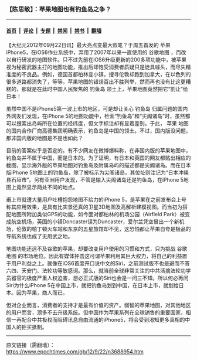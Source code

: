 ### 【陈思敏】：苹果地图也有钓鱼岛之争？

---

#### [首页](../../../..?n3688954) &nbsp;|&nbsp; [评论](../../../../../epoch-comment?n3688954) &nbsp;|&nbsp; [专题](../../../../../epoch-special?n3688954) &nbsp;|&nbsp; [禁闻](../../../../../epoch-news?n3688954) &nbsp;|&nbsp; [禁书](../../../../../books?n3688954) &nbsp;|&nbsp; [翻墙](https://github.com/gfw-breaker/nogfw/blob/master/README.md?n3688954)


<div class="post_content" id="artbody" itemprop="articleBody">
 <!-- article content begin -->
 <p>
  【大纪元2012年09月22日讯】最大亮点变最大败笔？于周五首发的
  <ok href="https://www.epochtimes.com/gb/tag/%E8%8B%B9%E6%9E%9C.html">
   苹果
  </ok>
  iPhone5，在iOS6作业系统中，弃用了2007年以来一直使用的
  <ok href="https://www.epochtimes.com/gb/tag/%E8%B0%B7%E6%AD%8C%E5%9C%B0%E5%9B%BE.html">
   谷歌地图
  </ok>
  ，而改以自行研发的地图软件。只不过先前在iOS6升级更新的200多项功能中，被苹果视为秘密武器主打的地图功能，推出后却饱受消费者质疑只是徒具噱头，而尽失精准度的不良品。例如，德国首都柏林变小镇，搜寻伦敦却跑到加拿大，在以色列的很多道路都消失了，等等。苹果地图的错误百出不胜列举，然而再也没有比这更糟糕的，那就是在此时中国人民聚焦的
  <ok href="https://www.epochtimes.com/gb/tag/%E9%92%93%E9%B1%BC%E5%B2%9B.html">
   钓鱼岛
  </ok>
  领土上，苹果地图竟然把它“割让”给日本！
 </p>
 <p>
  虽然中国不是iPhone5第一波上市的地区，可是却让关心
  <ok href="https://www.epochtimes.com/gb/tag/%E9%92%93%E9%B1%BC%E5%B2%9B.html">
   钓鱼岛
  </ok>
  归属问题的国内外网友们发现，在iPhone 5的地图功能中，检索“钓鱼岛”和“尖阁诸岛”时，虽然都可以搜索出岛屿所在位置的经纬度，但文字标注却有显着差别。于此，
  <ok href="https://www.epochtimes.com/gb/tag/%E8%8B%B9%E6%9E%9C.html">
   苹果
  </ok>
  地图的国内合作厂商高德集团明确表示，钓鱼岛是中国的领土。不过，国内版没问题，那非国内版的地图是不是也如此？
 </p>
 <p>
  目前的答案似乎是否定的。有不少网友在微博爆料称，在非国内版的苹果地图中，钓鱼岛并不属于中国，而是日本的。为了证明，有日本和英国的网友都贴出相应的截图，显示海外版的苹果地图对钓鱼岛及附属岛屿的描述都是尖阁诸岛。而在日本版iPhone 5地图上的钓鱼岛，除了被标示为尖阁诸岛，其位址则注记为“日本冲绳县石垣市”。另有亚洲用户发现，不管是输入尖阁诸岛还是钓鱼岛，在iPhone 5地图上竟然显示两处不同的地点。
 </p>
 <p>
  甫上市就遭大量用户吐槽抱怨地图不给力的iPhone 5，是苹果在之前发布会上号称其应用效果，是具有比实景还真的卫星3D地图及高解析建模视图。而当初为搭配地图所附加类似GPS的功能，如今面对都柏林的机场公园（Airfield Park）被变成航空机场，英国的小镇Doncaster误为Duncaster，爱尔兰凭空冒出一个新机场，伦敦的帕丁顿火车站和东京的五星旅馆却不见，这恐怕都让苹果自夸是极品的导航系统也成了无用武之地。
 </p>
 <p>
  地图功能还远不及谷歌的苹果，却要改变用户使用的习惯和方式，只为挑战
  <ok href="https://www.epochtimes.com/gb/tag/%E8%B0%B7%E6%AD%8C%E5%9C%B0%E5%9B%BE.html">
   谷歌地图
  </ok>
  的巿场地位。因此有媒体抨击这可谓苹果利用其巨大权力，将自己的利益置于用户利益之上。就像在iOS6首度开口说中文的Siri，之前测试版不也是避而不答六四、天安门、法轮功等敏感词。那么，就当前全球非常关注的中共活摘法轮功学员器官的极度严重人权迫害，想必正式版的Siri也会是一问三不知。所以何必再问Siri为什么iPhone 5在中国上市，就把钓鱼岛划到中国，在日本上市，就划给日本。因为苹果，商人而已。
 </p>
 <p>
  但对企业而言，消费者的支持才是最有价值的资产。弱智的苹果地图，对其他地区的用户而言，顶多不去升级系统。但中国作为苹果系列在全球销售的重要国家，相信一再配合中共极权而阻碍讯息自由流通的iPhone5，将会受到渴知更多真相的中国人的拒买抵制。
 </p>
 <!-- article content end -->
 <div id="below_article_ad">
 </div>
</div>


---

原文链接（需翻墙）：https://www.epochtimes.com/gb/12/9/22/n3688954.htm